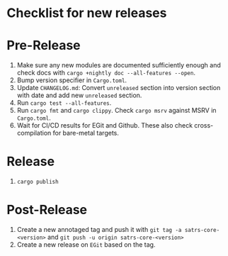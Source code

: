 Checklist for new releases
=======

# Pre-Release

1. Make sure any new modules are documented sufficiently enough and check docs with
   `cargo +nightly doc --all-features --open`.
2. Bump version specifier in `Cargo.toml`.
3. Update `CHANGELOG.md`: Convert `unreleased` section into version section with date and add new
   `unreleased` section.
4. Run `cargo test --all-features`.
5. Run `cargo fmt` and `cargo clippy`. Check `cargo msrv` against MSRV in `Cargo.toml`.
6. Wait for CI/CD results for EGit and Github. These also check cross-compilation for bare-metal
   targets.

# Release

1. `cargo publish`

# Post-Release

1. Create a new annotaged tag and push it with `git tag -a satrs-core-<version>` and
   `git push -u origin satrs-core-<version>`
2. Create a new release on `EGit` based on the tag.

